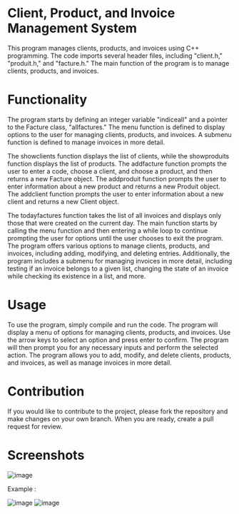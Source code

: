 # Client, Product, and Invoice Management System
This program manages clients, products, and invoices using C++ programming. The code imports several header files, including "client.h," "produit.h," and "facture.h." The main function of the program is to manage clients, products, and invoices.

# Functionality
The program starts by defining an integer variable "indiceall" and a pointer to the Facture class, "allfactures." The menu function is defined to display options to the user for managing clients, products, and invoices. A submenu function is defined to manage invoices in more detail.

The showclients function displays the list of clients, while the showproduits function displays the list of products. The addfacture function prompts the user to enter a code, choose a client, and choose a product, and then returns a new Facture object. The addproduit function prompts the user to enter information about a new product and returns a new Produit object. The addclient function prompts the user to enter information about a new client and returns a new Client object.

The todayfactures function takes the list of all invoices and displays only those that were created on the current day. The main function starts by calling the menu function and then entering a while loop to continue prompting the user for options until the user chooses to exit the program. The program offers various options to manage clients, products, and invoices, including adding, modifying, and deleting entries. Additionally, the program includes a submenu for managing invoices in more detail, including testing if an invoice belongs to a given list, changing the state of an invoice while checking its existence in a list, and more.

# Usage
To use the program, simply compile and run the code. The program will display a menu of options for managing clients, products, and invoices. Use the arrow keys to select an option and press enter to confirm. The program will then prompt you for any necessary inputs and perform the selected action. The program allows you to add, modify, and delete clients, products, and invoices, as well as manage invoices in more detail.

# Contribution
If you would like to contribute to the project, please fork the repository and make changes on your own branch. When you are ready, create a pull request for review.

# Screenshots

![image](https://user-images.githubusercontent.com/71513920/233869418-5408efbd-5940-4b7c-9713-2956839095b7.png)

Example : 

![image](https://user-images.githubusercontent.com/71513920/233869432-13837056-4dc4-4064-ae79-619e19a8b695.png)
![image](https://user-images.githubusercontent.com/71513920/233869449-d3492f71-2759-40b9-a4e8-2282ee3a2e40.png)
